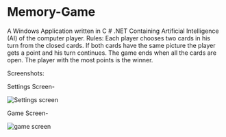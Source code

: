 # Memory-Game
A Windows Application written in C # .NET
Containing Artificial Intelligence (AI) of the computer player.
Rules:
Each player chooses two cards  in his turn from the closed cards. 
If both cards have the same picture the player gets a point and his turn continues.
The game ends when all the cards are open.
The player with the most points is the winner.

Screenshots:

Settings Screen-

![Settings screen](https://user-images.githubusercontent.com/68436015/109780287-8acd5c00-7c0f-11eb-9e0d-39d92994fa00.jpg)

Game Screen-

![game screen](https://user-images.githubusercontent.com/68436015/109780395-a6d0fd80-7c0f-11eb-8b8c-9b904b482772.jpg)


